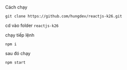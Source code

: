 Cách chạy

```
git clone https://github.com/hungdev/reactjs-k26.git
```

cd vào folder `reactjs-k26`

chạy tiếp lệnh

```
npm i
```

sau đó chạy

```
npm start
```